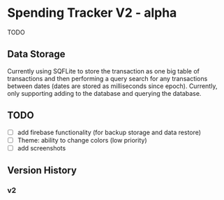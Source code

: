 # Spending Tracker V2 - alpha

TODO

## Data Storage

Currently using SQFLite to store the transaction as one big table of transactions and then performing a query search for any transactions between dates (dates are stored as milliseconds since epoch). Currently, only supporting adding to the database and querying the database.

## TODO

- [ ] add firebase functionality (for backup storage and data restore)
- [ ] Theme: ability to change colors (low priority)
- [ ] add screenshots

## Version History

### v2
